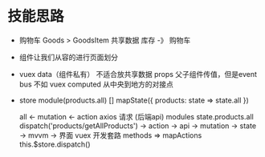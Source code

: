 # 技能思路

- 购物车
Goods > GoodsItem
共享数据 库存 -》 购物车
- 组件让我们从容的进行页面划分
- vuex data（组件私有） 不适合放共享数据
  props 父子组件传值，但是event bus 不如 vuex
  computed 从中央到地方的对接点
- 
  store  module(products.all) []
  mapState({ products: state => state.all })

  all <- mutation <- action axios 请求 (后端api)
  modules  state.products.all
  dispatch('products/getAllProducts') -> action -> api -> mutation -> state -> mvvm -> 界面 vuex 开发套路
  methods => mapActions
  this.$store.dispatch()
